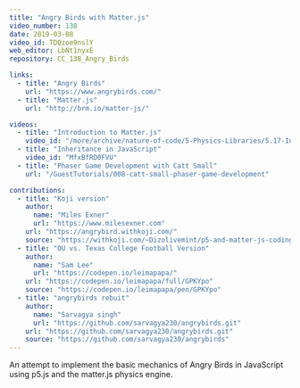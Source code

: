 ```yaml
---
title: "Angry Birds with Matter.js"
video_number: 138
date: 2019-03-08
video_id: TDQzoe9nslY
web_editor: LbNt1nyxE
repository: CC_138_Angry_Birds

links:
  - title: "Angry Birds"
    url: "https://www.angrybirds.com/"
  - title: "Matter.js"
    url: "http://brm.io/matter-js/"

videos:
  - title: "Introduction to Matter.js"
    video_id: "/more/archive/nature-of-code/5-Physics-Libraries/5.17-Introduction-to-Matter.js"
  - title: "Inheritance in JavaScript"
    video_id: "MfxBfRD0FVU"
  - title: "Phaser Game Development with Catt Small"
    url: "/GuestTutorials/008-catt-small-phaser-game-development"

contributions:
  - title: "Koji version"
    author:
      name: "Miles Exner"
      url: "https://www.milesexner.com"
    url: "https://angrybird.withkoji.com/"
    source: "https://withkoji.com/~Dizolivemint/p5-and-matter-js-coding-train-angry-birds-tutorial"
  - title: "OU vs. Texas College Football Version"
    author:
      name: "Sam Lee"
      url: "https://codepen.io/leimapapa/"
    url: "https://codepen.io/leimapapa/full/GPKYpo"
    source: "https://codepen.io/leimapapa/pen/GPKYpo"
  - title: "angrybirds rebuit"
    author:
      name: "Sarvagya singh"
      url: "https://github.com/sarvagya230/angrybirds.git"
    url: "https://github.com/sarvagya230/angrybirds.git"
    source: "https://github.com/sarvagya230/angrybirds"
---
```


An attempt to implement the basic mechanics of Angry Birds in JavaScript using p5.js and the matter.js physics engine.
